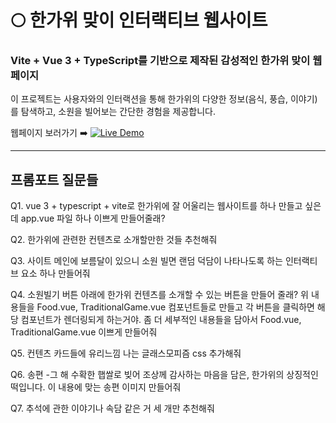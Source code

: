 # 🌕 한가위 맞이 인터랙티브 웹사이트

### Vite + Vue 3 + TypeScript를 기반으로 제작된 감성적인 한가위 맞이 웹페이지

이 프로젝트는 사용자와의 인터랙션을 통해 한가위의 다양한 정보(음식, 풍습, 이야기)를 탐색하고, 소원을 빌어보는 간단한 경험을 제공합니다.

웹페이지 보러가기 ➡️ [![Live Demo](https://img.shields.io/badge/demo-live-green)](https://oneieo.github.io/chuseok/)

---

## 프롬포트 질문들

Q1. vue 3 + typescript + vite로 한가위에 잘 어울리는 웹사이트를 하나 만들고 싶은데 app.vue 파일 하나 이쁘게 만들어줄래?

Q2. 한가위에 관련한 컨텐츠로 소개할만한 것들 추천해줘

Q3. 사이트 메인에 보름달이 있으니 소원 빌면 랜덤 덕담이 나타나도록 하는 인터랙티브 요소 하나 만들어줘

Q4. 소원빌기 버튼 아래에 한가위 컨텐츠를 소개할 수 있는 버튼을 만들어 줄래? 위 내용들을 Food.vue, TraditionalGame.vue 컴포넌트들로 만들고 각 버튼을 클릭하면 해당 컴포넌트가 렌더링되게 하는거야. 좀 더 세부적인 내용들을 담아서 Food.vue, TraditionalGame.vue 이쁘게 만들어줘

Q5. 컨텐츠 카드들에 유리느낌 나는 글래스모피즘 css 추가해줘

Q6. 송편 -그 해 수확한 햅쌀로 빚어 조상께 감사하는 마음을 담은, 한가위의 상징적인 떡입니다. 이 내용에 맞는 송편 이미지 만들어줘

Q7. 추석에 관한 이야기나 속담 같은 거 세 개만 추천해줘
